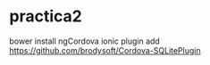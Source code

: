 # practica2

bower install ngCordova
ionic plugin add https://github.com/brodysoft/Cordova-SQLitePlugin
